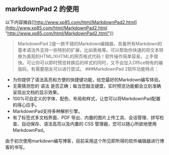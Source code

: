 ## markdownPad 2 的使用 ##

以下内容摘自[[http://www.xp85.com/html/MarkdownPad2.html](http://www.xp85.com/html/MarkdownPad2.html "http://www.xp85.com/html/MarkdownPad2.html")]:
>MarkdownPad 2是一款不错的Markdown编辑器，具备所有Markdown的基本语法外支持一些特别的扩展，比如表格等。可以帮助你快速的将文本转换为美观的HTML/XHTML的网页格式代码！软件操作简单容易，上手很快。可让你可以即时预览转换后的样式的同时，又不会加入Office特有的编版码，有需要朋友可以进行尝试。
>###MarkdownPad 2软件功能特点：
* 为你提供了语法高亮和方便的快捷键功能，给您最好的Markdown编写体验。
* 无需猜测您的 语法 是否正确；每当您敲击键盘，实时预览功能都会立刻准确呈现出文档的显示效果。
* 100%可自定义的字体、配色、布局和样式，让您可以将MarkdownPad配置的得心应手。
* MarkdownPad支持多种解析引擎。
* 有了标签式多文档界面、PDF 导出、内置的图片上传工具、会话管理、拼写检查、自动保存、语法高亮以及内置的 CSS 管理器，您可以随心所欲地使用 MarkdownPad。

由于初次使用markdown编写博客，目前采用这个所见即所得的软件编辑器进行博客的书写。